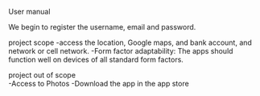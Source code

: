 User manual

We begin to register the username, email and password.


project scope
-access the location, Google maps, and bank account, and network or cell network.
-Form factor adaptability: The apps should function well on devices of all standard form factors.

 project out of scope   
-Access to Photos
-Download the app in the app store 
